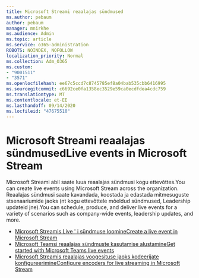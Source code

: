 ```yaml
---
title: Microsoft Streami reaalajas sündmused
ms.author: pebaum
author: pebaum
manager: mnirkhe
ms.audience: Admin
ms.topic: article
ms.service: o365-administration
ROBOTS: NOINDEX, NOFOLLOW
localization_priority: Normal
ms.collection: Adm_O365
ms.custom:
- "9001511"
- "3571"
ms.openlocfilehash: ee67c5ccd7c8745785ef8a04bab535cbb6416995
ms.sourcegitcommit: c6692ce0fa1358ec3529e59ca0ecdfdea4cdc759
ms.translationtype: MT
ms.contentlocale: et-EE
ms.lasthandoff: 09/14/2020
ms.locfileid: "47675510"
---
```

# <a name="live-events-in-microsoft-stream"></a><span data-ttu-id="fa805-102">Microsoft Streami reaalajas sündmused</span><span class="sxs-lookup"><span data-stu-id="fa805-102">Live events in Microsoft Stream</span></span>

<span data-ttu-id="fa805-103">Microsoft Streami abil saate luua reaalajas sündmusi kogu ettevõttes.</span><span class="sxs-lookup"><span data-stu-id="fa805-103">You can create live events using Microsoft Stream across the organization.</span></span> <span data-ttu-id="fa805-104">Reaalajas sündmusi saate kavandada, koostada ja edastada mitmesuguste stsenaariumide jaoks (nt kogu ettevõttele mõeldud sündmused, Leadership updateid jne).</span><span class="sxs-lookup"><span data-stu-id="fa805-104">You can schedule, produce, and deliver live events for a variety of scenarios such as company-wide events, leadership updates, and more.</span></span>

- [<span data-ttu-id="fa805-105">Microsoft Streamis Live ' i sündmuse loomine</span><span class="sxs-lookup"><span data-stu-id="fa805-105">Create a live event in Microsoft Stream</span></span>](https://docs.microsoft.com/stream/live-create-event)
- [<span data-ttu-id="fa805-106">Microsoft Teamsi reaalajas sündmuste kasutamise alustamine</span><span class="sxs-lookup"><span data-stu-id="fa805-106">Get started with Microsoft Teams live events</span></span>](https://support.office.com/article/get-started-with-microsoft-teams-live-events-d077fec2-a058-483e-9ab5-1494afda578a)
- [<span data-ttu-id="fa805-107">Microsoft Streamis reaalajas voogesituse jaoks kodeerijate konfigureerimine</span><span class="sxs-lookup"><span data-stu-id="fa805-107">Configure encoders for live streaming in Microsoft Stream</span></span>](https://docs.microsoft.com/stream/live-encoder-setup)

